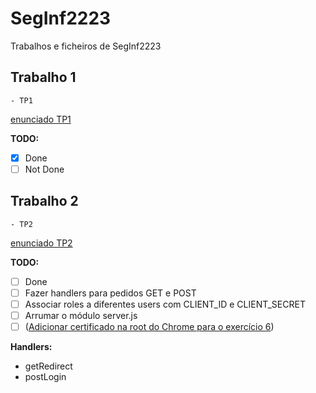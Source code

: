 # SegInf2223
 Trabalhos e ficheiros de SegInf2223
 ## Trabalho 1
    - TP1
[enunciado TP1](./TP1/seginf_inv2223_trab1%20(1).pdf)


**TODO:**
- [x] Done
- [ ] Not Done
 ## Trabalho 2
    - TP2
[enunciado TP2](./TP2/si_inv2223_trab2_v1.1.pdf)  


**TODO:**
- [ ] Done
- [ ] Fazer handlers para pedidos GET e POST
- [ ] Associar roles a diferentes users com CLIENT_ID e CLIENT_SECRET
- [ ] Arrumar o módulo server.js
- [ ] \([Adicionar certificado na root do Chrome para o exercício 6](https://docs.vmware.com/en/VMware-Adapter-for-SAP-Landscape-Management/2.1.0/Installation-and-Administration-Guide-for-VLA-Administrators/GUID-D60F08AD-6E54-4959-A272-458D08B8B038.html))

**Handlers:**
- getRedirect
- postLogin
